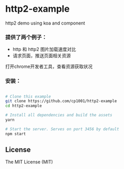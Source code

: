 # http2-example
http2 demo using koa and component

### 提供了两个例子：
- http 和 http2 图片加载速度对比
- 请求页面，推送页面相关资源

打开chrome开发者工具，查看资源获取状况

### 安装：
```bash

# Clone this example
git clone https://github.com/cp1001/http2-example
cd http2-example

# Install all dependencies and build the assets
yarn

# Start the server. Serves on port 3456 by default
npm start
```

## License

The MIT License (MIT)
